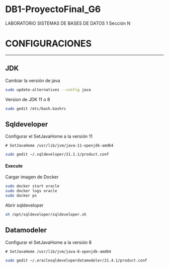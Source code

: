 # DB1-ProyectoFinal_G6
 LABORATORIO SISTEMAS DE BASES DE DATOS 1 Sección N

# CONFIGURACIONES

---
## JDK

Cambiar la versión de java

```bash
sudo update-alternatives --config java
```


Version de JDK 11 o 8
```bash
sudo gedit /etc/bash.bashrc
```

## Sqldeveloper

Configurar el SetJavaHome a la versión 11

<code># SetJavaHome /usr/lib/jvm/java-11-openjdk-amd64</code>
```bash
sudo gedit ~/.sqldeveloper/21.2.1/product.conf
```

#### Execute

Cargar imagen de Docker
```bash
sudo docker start oracle
sudo docker logs oracle
sudo docker ps
```

Abrir sqldeveloper
```bash
sh /opt/sqldeveloper/sqldeveloper.sh 
```

## Datamodeler

Configurar el SetJavaHome a la versión 8

<code># SetJavaHome /usr/lib/jvm/java-8-openjdk-amd64</code>
```bash
sudo gedit ~/.oraclesqldeveloperdatamodeler/21.4.1/product.conf
```
